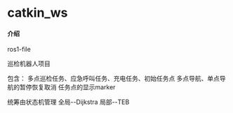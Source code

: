# catkin_ws

#### 介绍
ros1-file

巡检机器人项目

包含：
     多点巡检任务、应急呼叫任务、充电任务、初始任务点
     多点导航、单点导航的暂停恢复取消
     任务点的显示marker

统筹由状态机管理
全局--Dijkstra
局部--TEB

